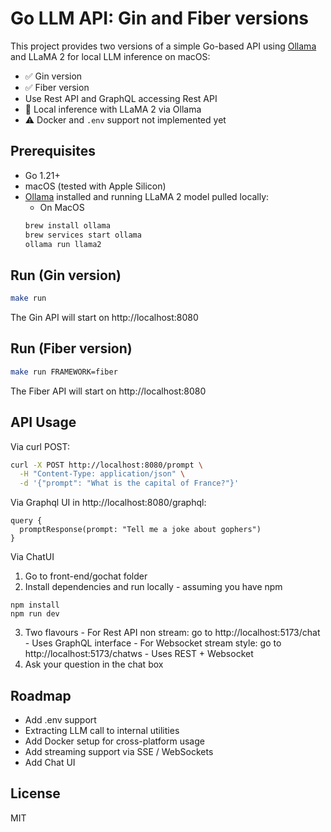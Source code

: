 # Go LLM API: Gin and Fiber versions

This project provides two versions of a simple Go-based API using [Ollama](https://ollama.com) and LLaMA 2 for local LLM inference on macOS:

- ✅ Gin version
- ✅ Fiber version
- Use Rest API and GraphQL accessing Rest API
- 🧠 Local inference with LLaMA 2 via Ollama
- ⚠️ Docker and `.env` support not implemented yet

## Prerequisites

- Go 1.21+
- macOS (tested with Apple Silicon)
- [Ollama](https://ollama.com/download) installed and running LLaMA 2 model pulled locally:
  - On MacOS
  ```bash
  brew install ollama
  brew services start ollama
  ollama run llama2

## Run (Gin version)
  ```bash
  make run
  ```
The Gin API will start on http://localhost:8080

## Run (Fiber version)
  ```bash
  make run FRAMEWORK=fiber
  ```
The Fiber API will start on http://localhost:8080

## API Usage
Via curl POST:

```bash
curl -X POST http://localhost:8080/prompt \
  -H "Content-Type: application/json" \
  -d '{"prompt": "What is the capital of France?"}'
```

Via Graphql UI in http://localhost:8080/graphql:
```
query {
  promptResponse(prompt: "Tell me a joke about gophers")
}
```

Via ChatUI
  1. Go to front-end/gochat folder
  2. Install dependencies and run locally - assuming you have npm
  ```
  npm install
  npm run dev
  ```
  3. Two flavours
    - For Rest API non stream: go to http://localhost:5173/chat - Uses GraphQL interface
    - For Websocket stream style: go to http://localhost:5173/chatws - Uses REST + Websocket
  4. Ask your question in the chat box
  
## Roadmap
 - Add .env support
 - Extracting LLM call to internal utilities
 - Add Docker setup for cross-platform usage
 - Add streaming support via SSE / WebSockets
 - Add Chat UI

## License
MIT
